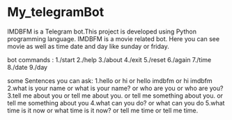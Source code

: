 # My_telegramBot
IMDBFM is a Telegram bot.This project is developed using Python programming language. IMDBFM is a movie related bot. Here you can see movie as well as time date and day like sunday or friday.

bot commands : 1./start 2./help 3./about 4./exit 5./reset 6./again 7./time 8./date 9./day

some Sentences you can ask: 1.hello or hi or hello imdbfm or hi imdbfm 2.what is your name or what is your name? or who are you or who are you? 3.tell me about you or tell me about you. or tell me something about you. or tell me something about you 4.what can you do? or what can you do 5.what time is it now or what time is it now? or tell me time or tell me time.
